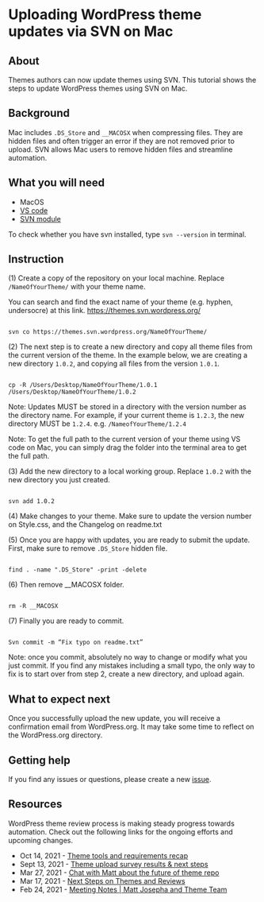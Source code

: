 # Uploading WordPress theme updates via SVN on Mac

## About
Themes authors can now update themes using SVN. This tutorial shows the steps to update WordPress themes using SVN on Mac. 

## Background
Mac includes `.DS_Store` and `__MACOSX` when compressing files. They are hidden files and often trigger an error if they are not removed prior to upload. SVN allows Mac users to remove hidden files and streamline automation. 

## What you will need
- MacOS 
- [VS code](https://code.visualstudio.com/Download)
- [SVN module](https://marketplace.visualstudio.com/items?itemName=johnstoncode.svn-scm)

To check whether you have svn installed, type `svn --version` in terminal. 


## Instruction
(1) Create a copy of the repository on your local machine. Replace `/NameOfYourTheme/` with your theme name. 

You can search and find the exact name of your theme (e.g. hyphen, undersocre) at this link. https://themes.svn.wordpress.org/

 ```
 
 svn co https://themes.svn.wordpress.org/NameOfYourTheme/
 
 ```
 

(2) The next step is to create a new directory and copy all theme files from the current version of the theme. 
In the example below, we are creating a new directory `1.0.2`, and copying all files from the version `1.0.1`.

```

cp -R /Users/Desktop/NameOfYourTheme/1.0.1 /Users/Desktop/NameOfYourTheme/1.0.2

```

Note: Updates MUST be stored in a directory with the version number as the directory name. For example, if your current theme is `1.2.3`, the new directory MUST be `1.2.4`.   e.g. `/NameofYourTheme/1.2.4`

Note: To get the full path to the current version of your theme using VS code on Mac, you can simply drag the folder into the terminal area to get the full path. 

(3) Add the new directory to a local working group. Replace `1.0.2` with the new directory you just created. 

```

svn add 1.0.2

```

(4) Make changes to your theme.  Make sure to update the version number on Style.css, and the Changelog on readme.txt 

(5) Once you are happy with updates, you are ready to submit the update. 
First, make sure to remove `.DS_Store` hidden file. 

```

find . -name ".DS_Store" -print -delete

```

(6) Then remove __MACOSX folder.

```

rm -R __MACOSX

```

(7) Finally you are ready to commit.

```

Svn commit -m “Fix typo on readme.txt”

```

Note: once you commit, absolutely no way to change or modify what you just commit. If you find any mistakes including a small typo, the only way to fix is to start over from step 2, create a new directory, and upload again. 

## What to expect next
Once you successfully upload the new update, you will receive a confirmation email from WordPress.org. It may take some time to reflect on the WordPress.org directory. 


## Getting help

If you find any issues or questions, please create a new [issue](https://github.com/TeBenachi/Uploading-WordPress-theme-updates-via-SVN-on-Mac/issues). 


## Resources
WordPress theme review process is making steady progress towards automation. Check out the following links for the ongoing efforts and upcoming changes. 

- Oct 14, 2021 - [Theme tools and requirements recap](https://make.wordpress.org/themes/2021/10/14/theme-tools-and-requirements-recap/)
- Sept 13, 2021 - [Theme upload survey results & next steps](https://make.wordpress.org/themes/2021/09/13/theme-upload-survey-results-next-steps/)
- Mar 27, 2021 - [Chat with Matt about the future of theme repo](https://make.wordpress.org/themes/2017/03/27/chat-with-matt-about-the-future-of-theme-repo/)
- Mar 17, 2021 - [Next Steps on Themes and Reviews](https://make.wordpress.org/themes/2021/03/17/next-steps-on-themes-and-reviews/)
- Feb 24, 2021 - [Meeting Notes | Matt Josepha and Theme Team](https://make.wordpress.org/themes/2021/02/24/meeting-notes-matt-josepha-and-theme-review-team/)






